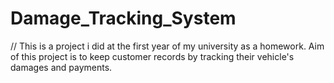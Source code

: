 # Damage_Tracking_System
// This is a project i did at the first year of my university as a homework. Aim of this project is to keep customer records by tracking their vehicle's damages and payments.
